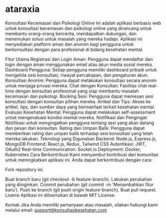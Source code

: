 # ataraxia

Konsultasi Kecemasan dan Psikologi Online
Ini adalah aplikasi berbasis web untuk konsultasi kecemasan dan psikologi online yang dirancang untuk membantu orang-orang bercerita, mendapatkan dukungan, dan menemukan solusi untuk masalah yang mereka hadapi. Aplikasi ini menyediakan platform aman dan anonim bagi pengguna untuk berkonsultasi dengan para profesional di bidang kesehatan mental.

Fitur Utama
Registrasi dan Login Aman: Pengguna dapat mendaftar dan login dengan aman menggunakan email atau akun media sosial mereka.
Dashboard Pengguna: Setiap pengguna memiliki dashboard pribadi untuk mengelola sesi konsultasi, riwayat percakapan, dan pengaturan akun.
Konsultasi Anonim: Pengguna dapat melakukan konsultasi secara anonim untuk menjaga privasi mereka.
Chat dengan Konsultan: Fasilitas chat real-time dengan konsultan profesional yang siap membantu masalah kecemasan dan psikologi.
Booking Sesi: Pengguna dapat memesan sesi konsultasi dengan konsultan pilihan mereka.
Artikel dan Tips: Akses ke artikel, tips, dan sumber daya yang bermanfaat terkait kesehatan mental.
Evaluasi Kesehatan Mental: Pengguna dapat melakukan self-assessment untuk mengevaluasi kondisi mental mereka.
Notifikasi dan Pengingat: Notifikasi untuk mengingatkan pengguna tentang sesi yang akan datang dan pesan dari konsultan.
Rating dan Umpan Balik: Pengguna dapat memberikan rating dan umpan balik terhadap sesi konsultasi yang telah mereka lakukan.
Teknologi yang Digunakan
Backend: Node.js, Express.js, MongoDB
Frontend: React.js, Redux, Tailwind CSS
Autentikasi: JWT, OAuth2
Real-time Communication: Socket.io
Deployment: Docker, Kubernetes
Cara Berkontribusi
Kami menyambut kontribusi dari komunitas untuk meningkatkan aplikasi ini. Anda dapat berkontribusi dengan cara:

Fork repository ini.

Buat branch baru (git checkout -b feature-branch).
Lakukan perubahan yang diinginkan.
Commit perubahan (git commit -m 'Menambahkan fitur baru').
Push ke branch (git push origin feature-branch).
Buat pull request.
Lisensi
Aplikasi ini dilisensikan di bawah MIT License.

Kontak
Jika Anda memiliki pertanyaan atau masalah, silakan hubungi kami melalui email: support@konsultasikesehatan.com